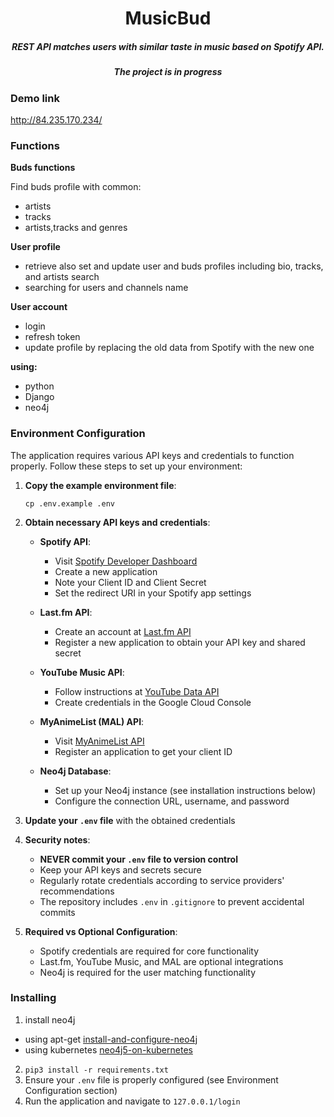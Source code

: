 <h1 align="center">
MusicBud </h1>

<h5 align="center">
 REST API matches users with similar taste in music based on Spotify API.
 </h5>

<h5 align="center">The project is in progress</h5>

### Demo link

http://84.235.170.234/


### Functions

<strong>Buds functions</strong>

Find buds profile with common:

- artists
- tracks
- artists,tracks and genres

<strong>User profile</strong>

- retrieve also set and update user and buds profiles including bio, tracks, and artists
  search
- searching for users and channels name

<strong>User account</strong>

- login
- refresh token
- update profile by replacing the old data from Spotify with the new one

<strong>using:</strong>
- python
- Django
- neo4j

### Environment Configuration

The application requires various API keys and credentials to function properly. Follow these steps to set up your environment:

1. **Copy the example environment file**:
   ```
   cp .env.example .env
   ```

2. **Obtain necessary API keys and credentials**:

   - **Spotify API**:
     - Visit [Spotify Developer Dashboard](https://developer.spotify.com/dashboard/)
     - Create a new application
     - Note your Client ID and Client Secret
     - Set the redirect URI in your Spotify app settings

   - **Last.fm API**:
     - Create an account at [Last.fm API](https://www.last.fm/api)
     - Register a new application to obtain your API key and shared secret

   - **YouTube Music API**:
     - Follow instructions at [YouTube Data API](https://developers.google.com/youtube/v3/getting-started)
     - Create credentials in the Google Cloud Console

   - **MyAnimeList (MAL) API**:
     - Visit [MyAnimeList API](https://myanimelist.net/apiconfig)
     - Register an application to get your client ID

   - **Neo4j Database**:
     - Set up your Neo4j instance (see installation instructions below)
     - Configure the connection URL, username, and password

3. **Update your `.env` file** with the obtained credentials

4. **Security notes**:
   - **NEVER commit your `.env` file to version control**
   - Keep your API keys and secrets secure
   - Regularly rotate credentials according to service providers' recommendations
   - The repository includes `.env` in `.gitignore` to prevent accidental commits

5. **Required vs Optional Configuration**:
   - Spotify credentials are required for core functionality
   - Last.fm, YouTube Music, and MAL are optional integrations
   - Neo4j is required for the user matching functionality

### Installing

1. install neo4j
  - using apt-get [install-and-configure-neo4j](https://www.digitalocean.com/community/tutorials/how-to-install-and-configure-neo4j-on-ubuntu-20-04)
  - using kubernetes [neo4j5-on-kubernetes](https://github.com/synyx/neo4j5-on-kubernetes/tree/main) 
2. ```pip3 install -r requirements.txt```
3. Ensure your `.env` file is properly configured (see Environment Configuration section)
4. Run the application and navigate to `127.0.0.1/login`

